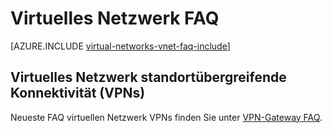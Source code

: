 <properties 
   pageTitle="Virtuelles Netzwerk FAQ"
   description="Azure virtual Network (VNet) häufig gestellte Fragen"
   services="virtual-network"
   documentationCenter="na"
   authors="jimdial"
   manager="carmonm"
   editor="tysonn" />
<tags 
   ms.service="virtual-network"
   ms.devlang="na"
   ms.topic="article"
   ms.tgt_pltfrm="na"
   ms.workload="infrastructure-services"
   ms.date="03/15/2016"
   ms.author="jdial" />

# <a name="virtual-network-faq"></a>Virtuelles Netzwerk FAQ

[AZURE.INCLUDE [virtual-networks-vnet-faq-include](../../includes/virtual-networks-vnet-faq-include.md)]

## <a name="virtual-network-cross-premises-connectivity-vpns"></a>Virtuelles Netzwerk standortübergreifende Konnektivität (VPNs)

Neueste FAQ virtuellen Netzwerk VPNs finden Sie unter [VPN-Gateway FAQ](../vpn-gateway/vpn-gateway-vpn-faq.md).

